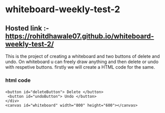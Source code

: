 # whiteboard-weekly-test-2

## Hosted link :- https://rohitdhawale07.github.io/whiteboard-weekly-test-2/

This is the project of creating a whiteboard and two buttons of delete and undo.
On whiteboard u can freely draw anything and then delete or undo with respetive buttons.
firstly we will create a HTML code for the same.

### html code
 
 #### <div id="controls">
    <button id="deleteButton"> Delete </button>
     <button id="undoButton"> Undo </button>
    </div>
    <canvas id="whiteboard" width="800" height="600"></canvas>
